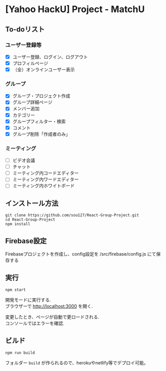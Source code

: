 # [Yahoo HackU] Project - MatchU

## To-doリスト

### ユーザー登録等
- [x] ユーザー登録、ログイン、ログアウト
- [x] プロフィルページ
- [x] （全）オンラインユーザー表示

### グループ
- [x] グループ・プロジェクト作成
- [x] グループ詳細ページ
- [x] メンバー追加
- [x] カテゴリー
- [x] グループフィルター・検索
- [x] コメント
- [x] グループ削除「作成者のみ」

### ミーティング
- [ ] ビデオ会議
- [ ] チャット
- [ ] ミーティング内コードエディター
- [ ] ミーティング内ワードエディター
- [ ] ミーティング内ホワイトボード

## インストール方法


```
git clone https://github.com/sou127/React-Group-Project.git
cd React-Group-Project
npm install
```

## Firebase設定

Firebaseプロジェクトを作成し、config設定を /src/firebase/config.js にて保存する

## 実行
```
npm start
```
開発モードに実行する.\
ブラウザーで [http://localhost:3000](http://localhost:3000) を開く.

変更したとき、ページが自動で更ロードされる.\
コンソールではエラーを確認.

## ビルド

```
npm run build
```

フォルダー `build` が作られるので、herokuやnetlify等でデプロイ可能。
